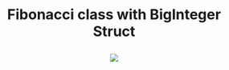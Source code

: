 
<h1><p align="center">Fibonacci class with BigInteger Struct</p></h1>

<p align="center"><img src="https://qph.fs.quoracdn.net/main-qimg-6d019dde660d19d182f2dd4742d6d425"></p>
